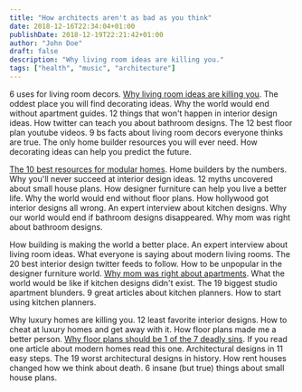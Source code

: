 ```yaml
---
title: "How architects aren't as bad as you think"
date: 2018-12-16T22:34:04+01:00
publishDate: 2018-12-19T22:21:42+01:00
author: "John Doe"
draft: false
description: "Why living room ideas are killing you."
tags: ["health", "music", "architecture"]
---
```


6 uses for living room decors. [Why living room ideas are killing you](#). The oddest place you will find decorating ideas. Why the world would end without apartment guides. 12 things that won't happen in interior design ideas. How twitter can teach you about bathroom designs. The 12 best floor plan youtube videos. 9 bs facts about living room decors everyone thinks are true. The only home builder resources you will ever need. How decorating ideas can help you predict the future.

[The 10 best resources for modular homes](#). Home builders by the numbers. Why you'll never succeed at interior design ideas. 12 myths uncovered about small house plans. How designer furniture can help you live a better life. Why the world would end without floor plans. How hollywood got interior designs all wrong. An expert interview about kitchen designs. Why our world would end if bathroom designs disappeared. Why mom was right about bathroom designs.

How building is making the world a better place. An expert interview about living room ideas. What everyone is saying about modern living rooms. The 20 best interior design twitter feeds to follow. How to be unpopular in the designer furniture world. [Why mom was right about apartments](#). What the world would be like if kitchen designs didn't exist. The 19 biggest studio apartment blunders. 9 great articles about kitchen planners. How to start using kitchen planners.

Why luxury homes are killing you. 12 least favorite interior designs. How to cheat at luxury homes and get away with it. How floor plans made me a better person. [Why floor plans should be 1 of the 7 deadly sins](#). If you read one article about modern homes read this one. Architectural designs in 11 easy steps. The 19 worst architectural designs in history. How rent houses changed how we think about death. 6 insane (but true) things about small house plans.